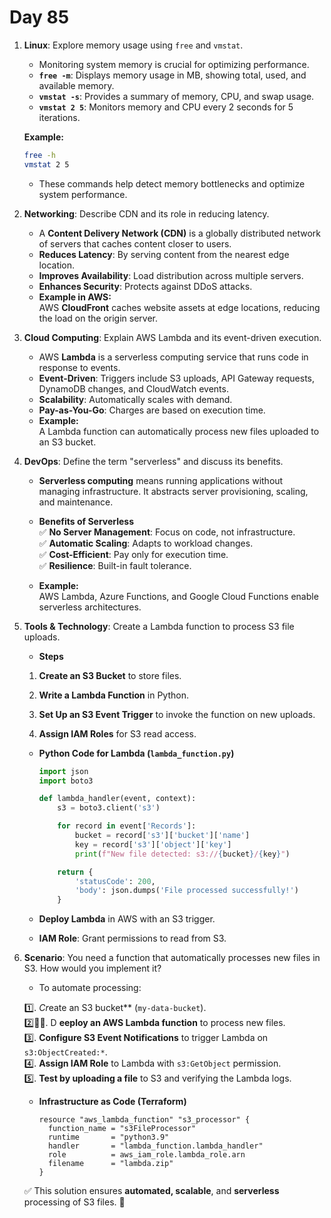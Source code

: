 # Day 85


1. **Linux**: Explore memory usage using `free` and `vmstat`.
   - Monitoring system memory is crucial for optimizing performance.  
    - **`free -m`**: Displays memory usage in MB, showing total, used, and available memory.  
    - **`vmstat -s`**: Provides a summary of memory, CPU, and swap usage.  
    - **`vmstat 2 5`**: Monitors memory and CPU every 2 seconds for 5 iterations.  

   **Example:**  
     ```sh
     free -h
     vmstat 2 5
     ```
    * These commands help detect memory bottlenecks and optimize system performance.


2. **Networking**: Describe CDN and its role in reducing latency.
   - A **Content Delivery Network (CDN)** is a globally distributed network of servers that caches content closer to users.  
    - **Reduces Latency**: By serving content from the nearest edge location.  
    - **Improves Availability**: Load distribution across multiple servers.  
    - **Enhances Security**: Protects against DDoS attacks.  

   * **Example in AWS:**  
AWS **CloudFront** caches website assets at edge locations, reducing the load on the origin server.


3. **Cloud Computing**: Explain AWS Lambda and its event-driven execution.
   - AWS **Lambda** is a serverless computing service that runs code in response to events.  
    - **Event-Driven**: Triggers include S3 uploads, API Gateway requests, DynamoDB changes, and CloudWatch events.  
    - **Scalability**: Automatically scales with demand.  
    - **Pay-as-You-Go**: Charges are based on execution time.  

   * **Example:**  
A Lambda function can automatically process new files uploaded to an S3 bucket.


4. **DevOps**: Define the term "serverless" and discuss its benefits.
   - **Serverless computing** means running applications without managing infrastructure. It abstracts server provisioning, scaling, and maintenance.  

   - **Benefits of Serverless**  
    ✅ **No Server Management**: Focus on code, not infrastructure.  
    ✅ **Automatic Scaling**: Adapts to workload changes.  
    ✅ **Cost-Efficient**: Pay only for execution time.  
    ✅ **Resilience**: Built-in fault tolerance.  

   * **Example:**  
AWS Lambda, Azure Functions, and Google Cloud Functions enable serverless architectures.


5. **Tools & Technology**: Create a Lambda function to process S3 file uploads.
   * **Steps**  
    1. **Create an S3 Bucket** to store files.  
    
    2. **Write a Lambda Function** in Python.  
    
    3. **Set Up an S3 Event Trigger** to invoke the function on new uploads.  
    
    4. **Assign IAM Roles** for S3 read access.  

   * **Python Code for Lambda (`lambda_function.py`)**
     ```python
     import json
     import boto3

     def lambda_handler(event, context):
         s3 = boto3.client('s3')

         for record in event['Records']:
             bucket = record['s3']['bucket']['name']
             key = record['s3']['object']['key']
             print(f"New file detected: s3://{bucket}/{key}")

         return {
             'statusCode': 200,
             'body': json.dumps('File processed successfully!')
         }
     ```
   - **Deploy Lambda** in AWS with an S3 trigger.  
   
   - **IAM Role**: Grant permissions to read from S3.


6. **Scenario**: You need a function that automatically processes new files in S3. How would you implement it?
   * To automate processing:  

   1️⃣. *Cr*eate an S3 bucket** (`my-data-bucket`).  
   2️⃣️⃣️⃣. D **eeploy an AWS Lambda function** to process new files.  
   3️⃣. **Configure S3 Event Notifications** to trigger Lambda on `s3:ObjectCreated:*`.  
   4️⃣. **Assign IAM Role** to Lambda with `s3:GetObject` permission.  
   5️⃣. **Test by uploading a file** to S3 and verifying the Lambda logs.  

   * **Infrastructure as Code (Terraform)**
     ```hcl
     resource "aws_lambda_function" "s3_processor" {
       function_name = "s3FileProcessor"
       runtime       = "python3.9"
       handler       = "lambda_function.lambda_handler"
       role          = aws_iam_role.lambda_role.arn
       filename      = "lambda.zip"
     }
     ```
   ✅ This solution ensures **automated, scalable**, and **serverless** processing of S3 files. 🚀

